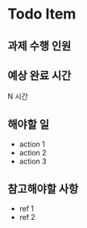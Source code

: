 # Todo Item

## 과제 수행 인원


## 예상 완료 시간
N 시간

## 해야할 일
* action 1
* action 2
* action 3


## 참고해야할 사항
* ref 1
* ref 2